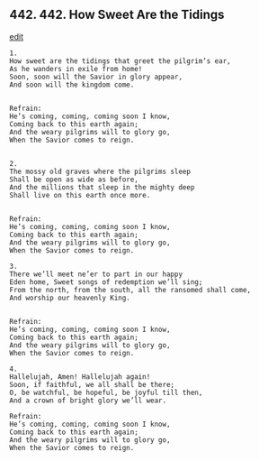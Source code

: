
## 442.  442. How Sweet Are the Tidings
[edit](https://docs.google.com/document/d/1JWbofm8IgF7Vk_Q8CehqobE2KvOt%2DdvG/edit?mode=html)






    1.
    How sweet are the tidings that greet the pilgrim’s ear,
    As he wanders in exile from home!
    Soon, soon will the Savior in glory appear,
    And soon will the kingdom come.


    Refrain:
    He’s coming, coming, coming soon I know,
    Coming back to this earth again;
    And the weary pilgrims will to glory go,
    When the Savior comes to reign.


    2.
    The mossy old graves where the pilgrims sleep
    Shall be open as wide as before,
    And the millions that sleep in the mighty deep
    Shall live on this earth once more.


    Refrain:
    He’s coming, coming, coming soon I know,
    Coming back to this earth again;
    And the weary pilgrims will to glory go,
    When the Savior comes to reign.

    3.
    There we’ll meet ne’er to part in our happy
    Eden home, Sweet songs of redemption we’ll sing;
    From the north, from the south, all the ransomed shall come,
    And worship our heavenly King.


    Refrain:
    He’s coming, coming, coming soon I know,
    Coming back to this earth again;
    And the weary pilgrims will to glory go,
    When the Savior comes to reign.

    4.
    Hallelujah, Amen! Hallelujah again!
    Soon, if faithful, we all shall be there;
    O, be watchful, be hopeful, be joyful till then,
    And a crown of bright glory we’ll wear.

    Refrain:
    He’s coming, coming, coming soon I know,
    Coming back to this earth again;
    And the weary pilgrims will to glory go,
    When the Savior comes to reign.

